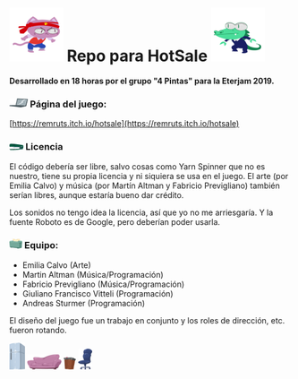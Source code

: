 # ![gato](GraficosReadme/catIcon.png) Repo para HotSale ![lagarto](GraficosReadme/lizardIcon.png)

**Desarrollado en 18 horas por el grupo "4 Pintas" para la Eterjam 2019.**

### ![laptop](GraficosReadme/proy1.png) Página del juego:
[https://remruts.itch.io/hotsale](https://remruts.itch.io/hotsale)

### ![laptop](GraficosReadme/proy2.png) Licencia
El código debería ser libre, salvo cosas como Yarn Spinner que no es nuestro, tiene su propia licencia y ni siquiera se usa en el juego. El arte (por Emilia Calvo) y música (por Martín Altman y Fabricio Previgliano) también serían libres, aunque estaría bueno dar crédito.

Los sonidos no tengo idea la licencia, así que yo no me arriesgaría. Y la fuente Roboto es de Google, pero deberían poder usarla.

### ![laptop](GraficosReadme/proy3.png) Equipo:
- Emilia Calvo (Arte)
- Martin Altman (Música/Programación)
- Fabricio Previgliano (Música/Programación)
- Giuliano Francisco Vitteli (Programación)
- Andreas Sturmer (Programación)

El diseño del juego fue un trabajo en conjunto y los roles de dirección, etc. fueron rotando.

![sofa](GraficosReadme/furniture1.png) ![sofa](GraficosReadme/furniture2.png)
![sofa](GraficosReadme/furniture3.png)
![sofa](GraficosReadme/furniture4.png)
